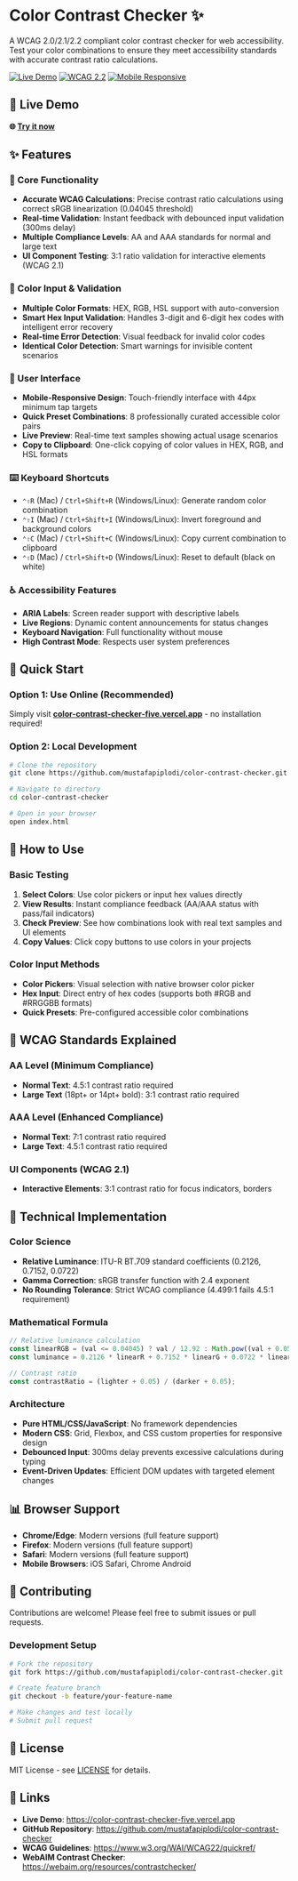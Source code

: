 # Color Contrast Checker ✨

A WCAG 2.0/2.1/2.2 compliant color contrast checker for web accessibility. Test your color combinations to ensure they meet accessibility standards with accurate contrast ratio calculations.

[![Live Demo](https://img.shields.io/badge/Live%20Demo-Available-brightgreen)](https://color-contrast-checker-five.vercel.app)
[![WCAG 2.2](https://img.shields.io/badge/WCAG-2.2%20Compliant-blue)](https://www.w3.org/WAI/WCAG22/quickref/)
[![Mobile Responsive](https://img.shields.io/badge/Mobile-Responsive-orange)](https://color-contrast-checker-five.vercel.app)

## 🚀 Live Demo

**🌐 [Try it now](https://color-contrast-checker-five.vercel.app)**

## ✨ Features

### 🎯 Core Functionality
- **Accurate WCAG Calculations**: Precise contrast ratio calculations using correct sRGB linearization (0.04045 threshold)
- **Real-time Validation**: Instant feedback with debounced input validation (300ms delay)
- **Multiple Compliance Levels**: AA and AAA standards for normal and large text
- **UI Component Testing**: 3:1 ratio validation for interactive elements (WCAG 2.1)

### 🎨 Color Input & Validation
- **Multiple Color Formats**: HEX, RGB, HSL support with auto-conversion
- **Smart Hex Input Validation**: Handles 3-digit and 6-digit hex codes with intelligent error recovery
- **Real-time Error Detection**: Visual feedback for invalid color codes
- **Identical Color Detection**: Smart warnings for invisible content scenarios

### 📱 User Interface
- **Mobile-Responsive Design**: Touch-friendly interface with 44px minimum tap targets
- **Quick Preset Combinations**: 8 professionally curated accessible color pairs
- **Live Preview**: Real-time text samples showing actual usage scenarios
- **Copy to Clipboard**: One-click copying of color values in HEX, RGB, and HSL formats

### ⌨️ Keyboard Shortcuts
- `⌃⇧R` (Mac) / `Ctrl+Shift+R` (Windows/Linux): Generate random color combination
- `⌃⇧I` (Mac) / `Ctrl+Shift+I` (Windows/Linux): Invert foreground and background colors
- `⌃⇧C` (Mac) / `Ctrl+Shift+C` (Windows/Linux): Copy current combination to clipboard
- `⌃⇧D` (Mac) / `Ctrl+Shift+D` (Windows/Linux): Reset to default (black on white)

### ♿ Accessibility Features
- **ARIA Labels**: Screen reader support with descriptive labels
- **Live Regions**: Dynamic content announcements for status changes
- **Keyboard Navigation**: Full functionality without mouse
- **High Contrast Mode**: Respects user system preferences

## 🚀 Quick Start

### Option 1: Use Online (Recommended)
Simply visit **[color-contrast-checker-five.vercel.app](https://color-contrast-checker-five.vercel.app)** - no installation required!

### Option 2: Local Development
```bash
# Clone the repository
git clone https://github.com/mustafapiplodi/color-contrast-checker.git

# Navigate to directory
cd color-contrast-checker

# Open in your browser
open index.html
```

## 📖 How to Use

### Basic Testing
1. **Select Colors**: Use color pickers or input hex values directly
2. **View Results**: Instant compliance feedback (AA/AAA status with pass/fail indicators)
3. **Check Preview**: See how combinations look with real text samples and UI elements
4. **Copy Values**: Click copy buttons to use colors in your projects

### Color Input Methods
- **Color Pickers**: Visual selection with native browser color picker
- **Hex Input**: Direct entry of hex codes (supports both #RGB and #RRGGBB formats)
- **Quick Presets**: Pre-configured accessible color combinations

## 🧠 WCAG Standards Explained

### AA Level (Minimum Compliance)
- **Normal Text**: 4.5:1 contrast ratio required
- **Large Text** (18pt+ or 14pt+ bold): 3:1 contrast ratio required

### AAA Level (Enhanced Compliance)
- **Normal Text**: 7:1 contrast ratio required
- **Large Text**: 4.5:1 contrast ratio required

### UI Components (WCAG 2.1)
- **Interactive Elements**: 3:1 contrast ratio for focus indicators, borders

## 🔬 Technical Implementation

### Color Science
- **Relative Luminance**: ITU-R BT.709 standard coefficients (0.2126, 0.7152, 0.0722)
- **Gamma Correction**: sRGB transfer function with 2.4 exponent
- **No Rounding Tolerance**: Strict WCAG compliance (4.499:1 fails 4.5:1 requirement)

### Mathematical Formula
```javascript
// Relative luminance calculation
const linearRGB = (val <= 0.04045) ? val / 12.92 : Math.pow((val + 0.055) / 1.055, 2.4);
const luminance = 0.2126 * linearR + 0.7152 * linearG + 0.0722 * linearB;

// Contrast ratio
const contrastRatio = (lighter + 0.05) / (darker + 0.05);
```

### Architecture
- **Pure HTML/CSS/JavaScript**: No framework dependencies
- **Modern CSS**: Grid, Flexbox, and CSS custom properties for responsive design
- **Debounced Input**: 300ms delay prevents excessive calculations during typing
- **Event-Driven Updates**: Efficient DOM updates with targeted element changes

## 📊 Browser Support

- **Chrome/Edge**: Modern versions (full feature support)
- **Firefox**: Modern versions (full feature support)
- **Safari**: Modern versions (full feature support)
- **Mobile Browsers**: iOS Safari, Chrome Android

## 🤝 Contributing

Contributions are welcome! Please feel free to submit issues or pull requests.

### Development Setup
```bash
# Fork the repository
git fork https://github.com/mustafapiplodi/color-contrast-checker.git

# Create feature branch
git checkout -b feature/your-feature-name

# Make changes and test locally
# Submit pull request
```

## 📄 License

MIT License - see [LICENSE](LICENSE) for details.

## 🔗 Links

- **Live Demo**: https://color-contrast-checker-five.vercel.app
- **GitHub Repository**: https://github.com/mustafapiplodi/color-contrast-checker
- **WCAG Guidelines**: https://www.w3.org/WAI/WCAG22/quickref/
- **WebAIM Contrast Checker**: https://webaim.org/resources/contrastchecker/